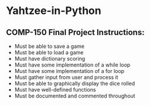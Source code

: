 # Yahtzee-in-Python

## COMP-150 Final Project Instructions:

* Must be able to save a game
* Must be able to load a game
* Must have dictionary scoring
* Must have some implementation of a while loop
* Must have some implementation of a for loop
* Must gather input from user and process it
* Must be able to graphically display the dice rolled
* Must have well-defined functions
* Must be documented and commented throughout

